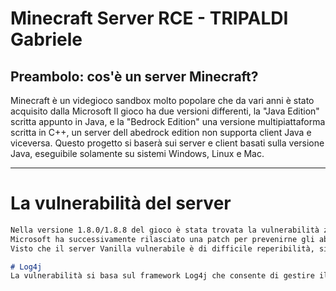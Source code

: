 # Minecraft Server RCE - TRIPALDI Gabriele
## Preambolo:  cos'è un server Minecraft?
Minecraft è un videgioco sandbox molto popolare che da vari anni è stato acquisito dalla Microsoft Il gioco ha due versioni differenti, la "Java Edition" scritta appunto in Java, e la "Bedrock Edition" una versione multipiattaforma scritta in C++, un server dell abedrock edition non supporta client Java e viceversa.
Questo progetto si baserà sui server e client basati sulla versione Java, eseguibile solamente su sistemi Windows, Linux e Mac.

----------
# La vulnerabilità del server
```markdown
Nella versione 1.8.0/1.8.8 del gioco è stata trovata la vulnerabilità zero-day > CVE-2021-44228, meglio nota come Log4Shell.
Microsoft ha successivamente rilasciato una patch per prevenirne gli abusi direttamente sostituendo la repository ufficiale. Questi server sono chiamati "Vanilla", ossia senza modifiche del server stesso, tuttavia non sono in grado di prevenire l'abuso di cheat all'interno del gioco e per questo motivo sono stati creati dalla community versioni di terze parti (es: Bukkit, Spigot, Paper) che consentono maggior sicurezza e l'installazione di plugins scritti in Java.
Visto che il server Vanilla vulnerabile è di difficile reperibilità, si è proceduto tramite risorse esterne a scaricare un server di terze parti molto popolare "Paper" che ha successivamente patchato il server ma la versione unpatched è più facile da reperire.

# Log4j 
La vulnerabilità si basa sul framework Log4j che consente di gestire il loggin dell'applicazione o dei servizi online ed ha anche la possibilità di comunicare con altri servizi sul sistema.


```